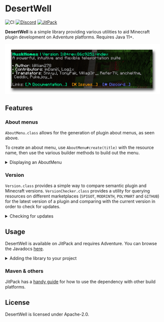 # DesertWell
![CI](https://img.shields.io/github/actions/workflow/status/WiIIiam278/DesertWell/ci.yml?branch=master&logo=github)
[![Discord](https://img.shields.io/discord/818135932103557162?color=7289da&logo=discord)](https://discord.gg/tVYhJfyDWG)
[![JitPack](https://jitpack.io/v/net.william278/DesertWell.svg)](https://jitpack.io/#net.william278/DesertWell)

**DesertWell** is a simple library providing various utilities to aid Minecraft plugin development on Adventure platforms. Requires Java 11+.

![Example of an about menu](images/about-menu-screenshot.png)

## Features
### About menus
`AboutMenu.class` allows for the generation of plugin about menus, as seen above.

To create an about menu, use `AboutMenu#create(title)` with the resource name, then use the various builder methods to build out the menu.

<details>
<summary>Displaying an AboutMenu</summary>

```java
public class ExamplePlugin extends JavaPlugin {
    
    // Displays the about menu to the player and logs it to console
    public void showAboutMenu(Player player) {

        final AboutMenu menu = AboutMenu.builder()
            .title(Component.text("Example"))
            .description(Component.text("An example plugin"))
            .version(plugin.getVersion())
            .credits("Author",
                    AboutMenu.Credit.of("William278").description("Click to visit website").url("https://william278.net"))
            .credits("Contributors",
                    AboutMenu.Credit.of("Contributor 1").description("Code, refactoring"))
            .credits("Translators",
                    AboutMenu.Credit.of("FreeMonoid").description("Italian (it-it)"),
                    AboutMenu.Credit.of("4drian3d").description("Coding"))
            .buttons(
                    AboutMenu.Link.of("https://william278.net/docs/velocitab").text("Docs").icon("⛏"),
                    AboutMenu.Link.of("https://discord.gg/tVYhJfyDWG").text("Discord").icon("⭐").color(TextColor.color(0x6773f5)))
            .build();


        // Display the menu to the player (Depending on your platform, you may need to get the adventure audience for the Player here instead)
        player.sendMessage(menu.toComponent());
        
        // Use #toString to get a console-friendly version of the menu
        getLogger().info(AboutMenu.toString());
    }

}
```
</details>

### Version
`Version.class` provides a simple way to compare semantic plugin and Minecraft versions. `VersionChecker.class` provides a utility for querying resources on different marketplaces (`SPIGOT`, `MODRINTH`, `POLYMART` and `GITHUB`) for the latest version of a plugin and comparing with the current version in order to check for updates.

<details>
<summary>Checking for updates</summary>

```java
public class ExamplePlugin extends JavaPlugin {

    // Checks for updates and logs to console
    public void checkForUpdates() {
        final UpdateChecker checker = UpdateChecker.builder()
                .currentVersion(getVersion())
                .endpoint(UpdateChecker.Endpoint.MODRINTH)
                .resource("velocitab")
                .build();
        checker.check().thenAccept(checked => {
            if (!checked.isUpToDate()) {
                getLogger().info("A new update is available: " + checked.getLatestVersion());
            }
        });
    }

}
```
</details>

## Usage
DesertWell is available on JitPack and requires Adventure. You can browse the Javadocs [here](https://javadoc.jitpack.io/net/william278/DesertWell/latest/javadoc/).

<details>
<summary>Adding the library to your project</summary>

First, add the JitPack repository to your `build.gradle`:
```groovy
repositories {
    maven { url 'https://jitpack.io' }
}
```

Then add the dependency:
```groovy
dependencies {
    implementation 'net.william278:PAPIProxyBridge:1.2'
}
```
</details>

### Maven & others
JitPack has a [handy guide](https://jitpack.io/#net.william278/DesertWell/#How_to) for how to use the dependency with other build platforms.

## License
DesertWell is licensed under Apache-2.0.